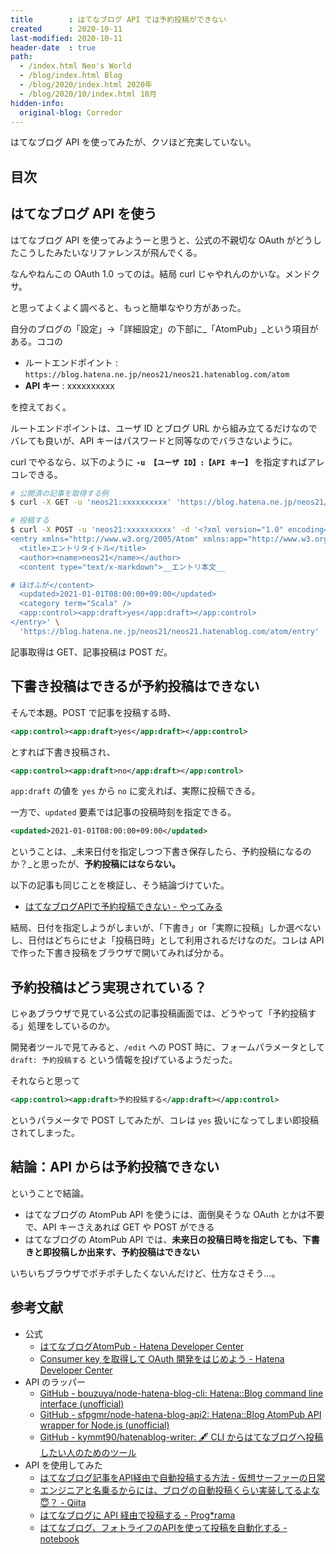 ```yaml
---
title        : はてなブログ API では予約投稿ができない
created      : 2020-10-11
last-modified: 2020-10-11
header-date  : true
path:
  - /index.html Neo's World
  - /blog/index.html Blog
  - /blog/2020/index.html 2020年
  - /blog/2020/10/index.html 10月
hidden-info:
  original-blog: Corredor
---
```


はてなブログ API を使ってみたが、クソほど充実していない。

## 目次

## はてなブログ API を使う

はてなブログ API を使ってみようーと思うと、公式の不親切な OAuth がどうしたこうしたみたいなリファレンスが飛んでくる。

なんやねんこの OAuth 1.0 ってのは。結局 curl じゃやれんのかいな。メンドクサ。

と思ってよくよく調べると、もっと簡単なやり方があった。

自分のブログの「設定」→「詳細設定」の下部に_「AtomPub」_という項目がある。ココの

- ルートエンドポイント : `https://blog.hatena.ne.jp/neos21/neos21.hatenablog.com/atom`
- __API キー__ : xxxxxxxxxx

を控えておく。

ルートエンドポイントは、ユーザ ID とブログ URL から組み立てるだけなのでバレても良いが、API キーはパスワードと同等なのでバラさないように。

curl でやるなら、以下のように __`-u 【ユーザ ID】:【API キー】`__ を指定すればアレコレできる。

```bash
# 公開済の記事を取得する例
$ curl -X GET -u 'neos21:xxxxxxxxxx' 'https://blog.hatena.ne.jp/neos21/neos21.hatenablog.com/atom/entry'

# 投稿する
$ curl -X POST -u 'neos21:xxxxxxxxxx' -d '<?xml version="1.0" encoding="utf-8"?>
<entry xmlns="http://www.w3.org/2005/Atom" xmlns:app="http://www.w3.org/2007/app">
  <title>エントリタイトル</title>
  <author><name>neos21</name></author>
  <content type="text/x-markdown">__エントリ本文__

# ほげふが</content>
  <updated>2021-01-01T08:00:00+09:00</updated>
  <category term="Scala" />
  <app:control><app:draft>yes</app:draft></app:control>
</entry>' \
  'https://blog.hatena.ne.jp/neos21/neos21.hatenablog.com/atom/entry'
```

記事取得は GET、記事投稿は POST だ。

## 下書き投稿はできるが予約投稿はできない

そんで本題。POST で記事を投稿する時、

```xml
<app:control><app:draft>yes</app:draft></app:control>
```

とすれば下書き投稿され、

```xml
<app:control><app:draft>no</app:draft></app:control>
```

`app:draft` の値を `yes` から `no` に変えれば、実際に投稿できる。

一方で、`updated` 要素では記事の投稿時刻を指定できる。

```xml
<updated>2021-01-01T08:00:00+09:00</updated>
```

ということは、_未来日付を指定しつつ下書き保存したら、予約投稿になるのか？_と思ったが、__予約投稿にはならない。__

以下の記事も同じことを検証し、そう結論づけていた。

- [はてなブログAPIで予約投稿できない - やってみる](http://ytyaru.hatenablog.com/entry/2017/06/07/000000)

結局、日付を指定しようがしまいが、「下書き」or「実際に投稿」しか選べないし、日付はどちらにせよ「投稿日時」として利用されるだけなのだ。コレは API で作った下書き投稿をブラウザで開いてみれば分かる。

## 予約投稿はどう実現されている？

じゃあブラウザで見ている公式の記事投稿画面では、どうやって「予約投稿する」処理をしているのか。

開発者ツールで見てみると、`/edit` への POST 時に、フォームパラメータとして `draft: 予約投稿する` という情報を投げているようだった。

それならと思って

```xml
<app:control><app:draft>予約投稿する</app:draft></app:control>
```

というパラメータで POST してみたが、コレは `yes` 扱いになってしまい即投稿されてしまった。

## 結論：API からは予約投稿できない

ということで結論。

- はてなブログの AtomPub API を使うには、面倒臭そうな OAuth とかは不要で、API キーさえあれば GET や POST ができる
- はてなブログの AtomPub API では、__未来日の投稿日時を指定しても、下書きと即投稿しか出来す、予約投稿はできない__

いちいちブラウザでポチポチしたくないんだけど、仕方なさそう…。

## 参考文献

- 公式
  - [はてなブログAtomPub - Hatena Developer Center](http://developer.hatena.ne.jp/ja/documents/blog/apis/atom)
  - [Consumer key を取得して OAuth 開発をはじめよう - Hatena Developer Center](http://developer.hatena.ne.jp/ja/documents/auth/apis/oauth/consumer)
- API のラッパー
  - [GitHub - bouzuya/node-hatena-blog-cli: Hatena::Blog command line interface (unofficial)](https://github.com/bouzuya/node-hatena-blog-cli)
  - [GitHub - sfpgmr/node-hatena-blog-api2: Hatena::Blog AtomPub API wrapper for Node.js (unofficial)](https://github.com/sfpgmr/node-hatena-blog-api2)
  - [GitHub - kymmt90/hatenablog-writer: 🖋 CLI からはてなブログへ投稿したい人のためのツール](https://github.com/kymmt90/hatenablog-writer)
- API を使用してみた
  - [はてなブログ記事をAPI経由で自動投稿する方法 - 仮想サーファーの日常](https://www.virtual-surfer.com/entry/2018/04/22/190000)
  - [エンジニアと名乗るからには、ブログの自動投稿くらい実装してるよな😇？ - Qiita](https://qiita.com/virtual_techX/items/5179b73576d86a89868e)
  - [はてなブログに API 経由で投稿する - Prog*rama](https://www.programa.tokyo/entry/2017/07/23/095929)
  - [はてなブログ、フォトライフのAPIを使って投稿を自動化する - notebook](https://swfz.hatenablog.com/entry/2019/09/01/040939)
